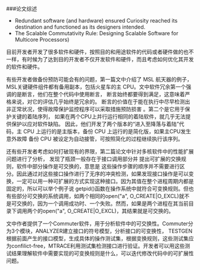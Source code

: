 ###论文综述
- Redundant software (and hardware) ensured Curiosity reached its destination and functioned as its designers intended.
- The Scalable Commutativity Rule: Designing Scalable Software for Multicore Processors)

目前开发者开发了很多软件和硬件，按照目的和用途软件的代码或者硬件做的也不一样，有时候为了达到目的开发者不仅开发软件和硬件，而且考虑如何优化其开发的软件和硬件。

有些开发者做备份预防可能会有的问题，第一篇文中介绍了 MSL 航天器的例子， MSL关键硬件组件都有备用副本，包括火星车的主 CPU。文中软件冗余第一个强调的是断言，他们在整个代码中使用断言， 断言始终都要得到满足，这意味着严格来说，对它的评估几乎始终是冗余的。 断言的价值在于能在执行中尽早检测出非正常状况，使得故障保护监控程序可以采取措施预防损害 。第二个是它用于保护关键的着陆序列， 如果在两个CPU上并行运行相同的着陆软件，就几乎无法提供保护以应对软件缺陷。 因此，他们开发了两个版本的“进入至降落与着陆”代码，主 CPU 上运行的是主版本，备份 CPU 上运行的是简化版，如果主CPU发生意外故障 备份 CPU 被设定为自动接管，可按照简化的过程继续执行该序列。

还有些开发者考虑如何打破现有的界限，第二篇论文中针对多核软件中的性能扩展问题进行了分析， 发现了瓶颈一般存在于接口调用部分并 提出可扩展的交换规则，软件中部分操作是可交换的，意思是 这些操作步骤的顺序并不需要进行区分。因此通过对这些接口操作进行了无序的冲突检测，如果发现接口操作是可以变换，一定可以用一种可扩展的方式实现这种接口。因为其值在整个进程周期内都是固定的，所以可以举个例子说 getpid()函数在操作系统中就符合可变换规则。但也有些部分可交换的系统调用，如两个相同的open("a", O_CREATE|O_EXCL)就不是可交换的，因为一个调用成功时、一个失败。然而，如果是两个进程在其当前目录下调用两个的open("a", O_CREATE|O_EXCL)，其结果就是可交换的。

文中作者提供了一个Commuter软件，用于分析软件中的可交换性。Commuter分为3个模块，ANALYZER建立接口的符号模型，分析接口的可变换性， TESTGEN根据前面产生的接口模型，生成具体的操作测试集，根据变换规则，这些测试集应为confilict-free，MTRACE利用测试集检测接口进行验证。开发者可以用这些测试结果理解软件中需要实现的可变换规则是什么，可以迭代修改代码中的可扩展性问题。
